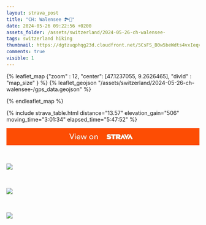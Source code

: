 ```yaml
---
layout: strava_post
title: "CH: Walensee 🏞🥾"
date: 2024-05-26 09:22:56 +0200
assets_folder: /assets/switzerland/2024-05-26-ch-walensee-
tags: switzerland hiking
thumbnail: https://dgtzuqphqg23d.cloudfront.net/5CsFS_B0w5beWdts4vxIeqvOiRDjzaK_Se1oYsGZOBE-768x1024.jpg
comments: true
visible: 1
---
```



{% leaflet_map {"zoom" : 12,
                  "center": [47.1237055, 9.2626465],
                 "divId" : "map_size" } %}
    {% leaflet_geojson "/assets/switzerland/2024-05-26-ch-walensee-/gps_data.geojson" %}

{% endleaflet_map %}





{% include strava_table.html distance="13.57" elevation_gain="506" moving_time="3:01:34" elapsed_time="5:47:52" %}

[![](/assets/strava.jpg)](https://www.strava.com/activities/11504452110)


<br />

![](https://dgtzuqphqg23d.cloudfront.net/5CsFS_B0w5beWdts4vxIeqvOiRDjzaK_Se1oYsGZOBE-768x1024.jpg)


<br />

![](https://dgtzuqphqg23d.cloudfront.net/9KRaEgL_WYX6f_RiUlmid7zkzFaHSd1-r-_8u6X_cRs-1024x768.jpg)


<br />

![](https://dgtzuqphqg23d.cloudfront.net/6Pyr-TcaWeJL3kTM6y_WoOhtmp4Zd1v4PHOajmAfTro-768x1024.jpg)
